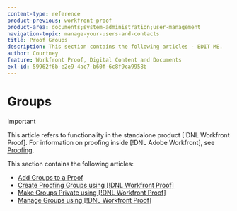 ```yaml
---
content-type: reference
product-previous: workfront-proof
product-area: documents;system-administration;user-management
navigation-topic: manage-your-users-and-contacts
title: Proof Groups
description: This section contains the following articles - EDIT ME.
author: Courtney
feature: Workfront Proof, Digital Content and Documents
exl-id: 59962f6b-e2e9-4ac7-b60f-6c8f9ca9958b
---
```

# Groups

>[!IMPORTANT]
>
>This article refers to functionality in the standalone product [!DNL Workfront Proof]. For information on proofing inside [!DNL Adobe Workfront], see [Proofing](../../../review-and-approve-work/proofing/proofing.md).

This section contains the following articles:

* [Add Groups to a Proof](../../../workfront-proof/wp-mnguserscontacts/groups/add-groups.md)
* [Create Proofing Groups using [!DNL Workfront Proof]](../../../workfront-proof/wp-mnguserscontacts/groups/create-proofing-groups.md)
* [Make Groups Private using [!DNL Workfront Proof]](../../../workfront-proof/wp-mnguserscontacts/groups/make-groups-private.md)
* [Manage Groups using [!DNL Workfront Proof]](../../../workfront-proof/wp-mnguserscontacts/groups/manage-groups.md)
